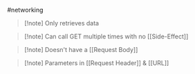 #networking 
>[!note] Only retrieves data

>[!note] Can call GET multiple times with no [[Side-Effect]]

>[!note] Doesn't have a [[Request Body]]

>[!note] Parameters in [[Request Header]] & [[URL]]